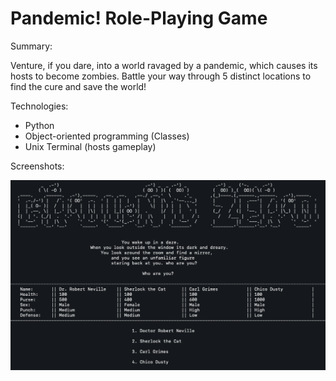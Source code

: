 # Pandemic! Role-Playing Game

Summary:

Venture, if you dare, into a world ravaged by a pandemic, which causes its hosts to become zombies. Battle your way through 5 distinct locations to find the cure and save the world!

Technologies:

* Python
* Object-oriented programming (Classes)
* Unix Terminal (hosts gameplay)

Screenshots:

![RPG Main Menu](images/main_menu.png)

